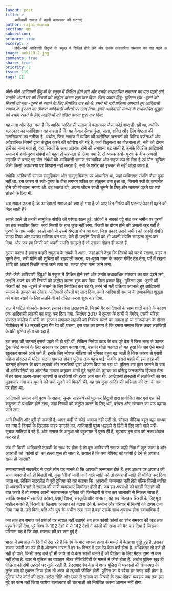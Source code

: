 ```yaml
---
layout: post
title: >
    आदिवासी समाज में बढ़ती बलात्कार की घटनाएं
author: rajni-murmu
section: मुद्दा
subsection:
primary: true
excerpt: >
    जैसे-जैसे आदिवासी हिंदुओं के स्कूल में शिक्षित होने लगे और उनके तथाकथित संस्कार का पाठ पढ़ने लगे, उन्होंने अपने घर की स्त्रियों को कंट्रोल करना शुरू कर दिया. जिस प्रकार हिंदू- मुस्लिम एक -दूसरे की स्त्रियों को एक -दूसरे से बचाने के लिए नियंत्रित कर रहे थे, हमने भी यही प्रक्रिया अपनाते हुए आदिवासी समाज के इज्जत का ठीकरा आदिवासी औरतों पर लाद दिया. हमने आदिवासी समाज के तथाकथित शुद्धता को बचाए रखने के लिए लड़कियों को दंडित करना शुरू कर दिया.
image: ank119-2.jpg
comments: true
share: true
priority: 2
issue: 119
tags: []
---
```

*जैसे-जैसे आदिवासी हिंदुओं के स्कूल में शिक्षित होने लगे और उनके तथाकथित संस्कार का पाठ पढ़ने लगे, उन्होंने अपने घर की स्त्रियों को कंट्रोल करना शुरू कर दिया. जिस प्रकार हिंदू- मुस्लिम एक -दूसरे की स्त्रियों को एक -दूसरे से बचाने के लिए नियंत्रित कर रहे थे, हमने भी यही प्रक्रिया अपनाते हुए आदिवासी समाज के इज्जत का ठीकरा आदिवासी औरतों पर लाद दिया. हमने आदिवासी समाज के तथाकथित शुद्धता को बचाए रखने के लिए लड़कियों को दंडित करना शुरू कर दिया.*

यह माना और देखा गया है कि आदिम आदिवासी समाज में बलात्कार जैसा कोई शब्द ही नहीं था, क्योंकि बलात्कार का मनोविज्ञान यह कहता है कि यह केवल सेक्स कुंठा, सत्ता, शक्ति और लिंग श्रेष्ठता की मानसिकता का नतीजा है. अर्थात, जिस समाज में व्यक्ति की शारीरिक जरूरतों को विभिन्न वर्जनाओं और अवैज्ञानिक नियमों द्वारा कंट्रोल करने की कोशिश की गई है, जहां पितृसत्ता का बोलबाला हो, स्त्री को दोयम दर्जे का माना गया हो, वहां स्त्रियों के साथ अपराध होने की संभावना बढ़ जाती है. इसके विपरीत आदिवासी समाज में स्त्री-पुरुष संबंधों को बहुत ही सहजता से लिया गया है. दो व्यस्क स्त्री- पुरुष के बीच आपसी सहमति से बनाए गए यौन संबंधों को आदिवासी समाज स्वाभाविक और सहज रूप से लेता है एवं यौन-शुचिता जैसी किसी अवधारणा पर विश्वास नहीं करता है. स्त्री के शरीर को इज्जत से नहीं जोड़ा जाता है.

क्योंकि आदिवासी समाज सामूहिकता और सामुदायिकता  पर आधारित था, जहां व्यक्तिगत संपत्ति जैसा कुछ नहीं था. इस कारण से स्त्री-पुरुष के बीच लगभग शक्ति का संतुलन बना हुआ था, जिससे स्त्री के कमजोर होने की संभावना नगण्य थी. वह स्वतंत्र थी, अपना जीवन साथी चुनने के लिए और जरूरत पड़ने पर उसे छोड़ने के लिए भी.

अब सवाल उठता है कि आदिवासी समाज को क्या हो गया है जो आए दिन गैंगरेप की घटनाएं पेपर में पढ़ने को मिल जाती हैं?

सबसे पहले तो हमारी सामूहिक संपत्ति की परंपरा खत्म हुई. अंग्रेजों ने सबको पट्टे बांट कर जमीन पर पुरुषों का हक स्थापित किया, जहां स्त्रियों के हाथ कुछ नहीं लगा. स्त्रियों के दोयम होने की असली जड़ यही है. पुरुषों के नाम जमीन का हो जाने से उसमें श्रेष्ठता बोध आ गया.  जिस प्रकार उसने जमीन को अपनी संपत्ति समझ लिया और उसका मालिक बन गया, वैसे ही उन्होंने स्त्रियों को भी अपनी संपत्ति समझना शुरू कर दिया. और जब हम किसी को अपनी संपत्ति समझते हैं तो उसका दोहन ही करते हैं.

दूसरा कारण है हमारा बाहरी समुदाय के संपर्क में आना. जहां हमने देखा कि स्त्रियों को घर में रखना, बाहर न घूमने देना, स्त्री योनि की शुचिता की रखवाली करना, पर-पुरुष गमन के कारण गंभीर दंड देना, पर्दे में रखना आदि को आदर्श स्थिति माना जाने लगा या 'सभ्य' होना माना जाने लगा.

जैसे-जैसे आदिवासी हिंदुओं के स्कूल में शिक्षित होने लगे और उनके तथाकथित संस्कार का पाठ पढ़ने लगे, उन्होंने अपने घर की स्त्रियों को कंट्रोल करना शुरू कर दिया. जिस प्रकार हिंदू- मुस्लिम एक -दूसरे की स्त्रियों को एक -दूसरे से बचाने के लिए नियंत्रित कर रहे थे, हमने भी यही प्रक्रिया अपनाते हुए आदिवासी समाज के इज्जत का ठीकरा आदिवासी औरतों पर लाद दिया. हमने आदिवासी समाज के तथाकथित शुद्धता को बचाए रखने के लिए लड़कियों को दंडित करना शुरू कर दिया.

हाल में घटित बोकारो- प्रकरण इसका ताजा उदाहरण है, जिसमें गैर आदिवासी के साथ शादी करने के कारण एक आदिवासी लड़की का श्राद्ध कर दिया गया. सितंबर 2017 में दुमका के दग्घी में गैंगरेप, एसपी महिला हॉस्टल कॉलेज में चोरी का इल्जाम लगाकर लड़की को निर्वस्त्र करने का मामला हो या लॉकडाउन के दौरान गोपीकंदर में 10 लड़कों  द्वारा गैंग रेप की घटना, इस बात का प्रमाण है कि हमारा समाज किस कदर  लड़कियों के प्रति घृणित  होता जा रहा है.

इस तरह की घटनाएं इससे पहले भी हो रही थीं, लेकिन निर्भया कांड के बाद पूरे देश में जिस तरह से फास्ट ट्रैक कोर्ट बनाने के लिए सरकार पर दबाव बनाया गया, उसका थोड़ा फायदा तो यह हुआ कि अब ऐसे मामले खुलकर सामने आने लगे हैं. इसके लिए सोशल मीडिया की भूमिका बहुत बढ़ जाती है जिस कारण से एसपी महिला हॉस्टल में घटित घटना वायरल होकर पुलिस तक पहुंच पाई. जबकि इससे पहले भी इस तरह की घटनाएं हॉस्टल के दबंग लड़कों और लड़कियों द्वारा अंजाम दिया जा रहा था. पुलिस सब कुछ जानने के बाद भी  आदिवासियों का आंतरिक मामला कहकर आंखें मूंदे रहती थी. दुमका का प्रसिद्ध जनजातीय हिजला मेला में हर साल अलग-अलग कारणों से लड़कियों की हत्या आम बात थी. आदिवासी हास्टलो  में लड़कियों को  सर मुढ़वाकर नंगा कर घुमाने की चर्चा सुनने को मिलती थी. यह सब कुछ आदिवासी अस्मिता की रक्षा के नाम पर होता था.

आदिवासी समाज स्त्री पुरुष के सहज, सुलभ साहचर्य को भूलकर हिंदुओं द्वारा प्रायोजित आर एस एस की कट्टरता से प्रभावित होने लगा, जहां स्त्रियों को कंट्रोल करने के लिए धर्म, परंपरा और संस्कार का पाठ पढ़ाया जाने लगा.

आगे स्थिति और बुरी हो सकती है, अगर कहीं से कोई आवाज नहीं उठी तो. सोशल मीडिया बहुत बड़ा माध्यम बन गया है स्त्रियों के खिलाफ जहर उगलने का. आदिवासी पुरुष धड़ल्ले से हिंदी में दिए जाने वाले स्त्री-सूचक गालियां दे रहे हैं. और समाज के अगुआ जो बहुतायत में पुरुष ही हैं, चुपचाप इस बात को नजरअंदाज कर रहे हैं.

जब भी किसी आदिवासी लड़की के साथ रेप होता है तो पूरा आदिवासी समाज कड़ी निंदा में जुट जाता है और अपराधी को 'फांसी दो' का हल्ला शुरू हो जाता है. सवाल है कि क्या रेपिस्ट को फांसी दे देने से अपराध खत्म हो जाएगा?

समाजशास्त्री सदरलैंड से पहले लोग यह मानते थे कि अपराधी जन्मजात होते हैं. इस आधार पर अपराध की सजा अपराधी को ही मिलती थी. कुछ 'नीच' मानी जाने वाले जाति को तो अपराधी जाति ही घोषित कर दिया जाता था. लेकिन सदरलैंड ने पूरी दुनिया को यह बताया कि 'अपराधी जन्मजात नहीं होते बल्कि किसी व्यक्ति हो अपराधी बनाने में समाज की सारी व्यवस्थाएं जिम्मेदार होती है'. जब हम अपराधी को फांसी दिलाने की बात करते हैं तो समाज अपनी नकारात्मक भूमिका की जिम्मेदारी से बच कर चालाकी से निकल जाता है. जबकि समाज में स्थापित परंपरा, प्रथा,रिवाज, संस्कृति और सभ्यता, यह सब मिलकर स्त्रियों के लिए पूरा माहौल बनाते हैं, स्त्रियों के खिलाफ अपराध को बढ़ावा देने में. समाज और परिवार में स्त्रियों को दोयम दर्जा दिया गया है. उसे पिता, पति और पुत्र के अधीन रखा गया है.वहां उसके साथ अपराध होना स्वाभाविक है.

जब तक हम समाज की प्रथाओं पर सवाल नहीं उठाएंगे तब तक फांसी फांसी का शोर समस्या की जड़ तक पहुंचने नहीं देगा. पूरे विश्व के 192 देशों में से 142 देशों ने फांसी की सजा को बैन कर दिया है जिसका परिणाम यह है कि वहां अपराध की दर कम हुई है.

भारत में हम हाल के दिनों में देख रहे हैं कि रेप के बाद जघन्य हत्या के मामले में बेतहाशा वृद्धि हुई है. इसका कारण फांसी का डर ही है.औसतन भारत में हर 15 मिनट में एक रेप केस दर्ज होता है. अधिकतर तो दर्ज ही नही हो पाते. किसी तरह दर्ज हों भी जाये तो ये केस सालों चलते हैं जो पीड़िता के लिए मेंटल ट्रामा से कम नहीं होता है. उपर से पुलिस का व्यवहार जेंडर सेंसिटिविटी के मामले में जीरो होता है. अर्थात पुलिस खुद ही पीड़िता को दोषी ठहराने पर तुली रहती है. हैदराबाद रेप केस में अगर पुलिस ने घरवालों की शिकायत के तुरंत बाद ही एक्शन लिया होता तो आज वो लड़की जीवित होती. पुलिस का ये रवैया हर जगह यही होता है.
पुलिस और कोर्ट की टाल-मटोल नीति और उपर से समाज का स्त्रियों के साथ दोहरा व्यवहार जब तक इस मुद्दे पर काम नहीं किया जायेगा बलात्कार की घटनाओं को नियंत्रित करना आसान नहीं होगा.
